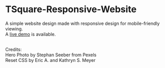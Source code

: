 # TSquare-Responsive-Website
A simple website design made with responsive design for mobile-friendly viewing.<br/>
A <a href="https://jesse-holden.github.io/TSquare-Responsive-Website/">live demo</a> is available.
<br/><br/>

Credits:<br/>
Hero Photo by Stephan Seeber from Pexels<br/>
Reset CSS by Eric A. and Kathryn S. Meyer
